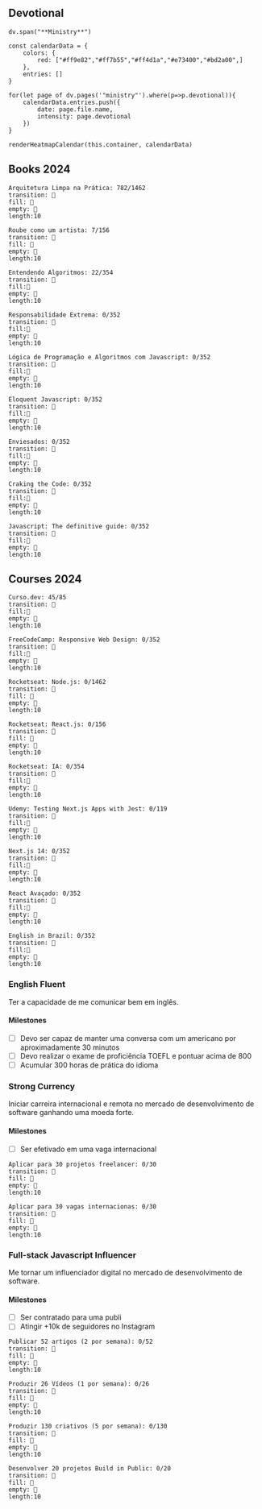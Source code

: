 ## Devotional

```dataviewjs
dv.span("**Ministry**")

const calendarData = {
    colors: {
        red: ["#ff9e82","#ff7b55","#ff4d1a","#e73400","#bd2a00",]
    },
    entries: []
}

for(let page of dv.pages('"ministry"').where(p=>p.devotional)){
    calendarData.entries.push({
        date: page.file.name,
        intensity: page.devotional
    })
}

renderHeatmapCalendar(this.container, calendarData)
```

## Books 2024

```text-progress-bar
Arquitetura Limpa na Prática: 782/1462
transition: 📙
fill: 📘
empty: 📕
length:10

Roube como um artista: 7/156
transition: 📙
fill: 📘
empty: 📕
length:10

Entendendo Algoritmos: 22/354
transition: 📙
fill:📘
empty: 📕
length:10

Responsabilidade Extrema: 0/352
transition: 📙
fill:📘
empty: 📕
length:10

Lógica de Programação e Algoritmos com Javascript: 0/352
transition: 📙
fill:📘
empty: 📕
length:10

Eloquent Javascript: 0/352
transition: 📙
fill:📘
empty: 📕
length:10

Enviesados: 0/352
transition: 📙
fill:📘
empty: 📕
length:10

Craking the Code: 0/352
transition: 📙
fill:📘
empty: 📕
length:10

Javascript: The definitive guide: 0/352
transition: 📙
fill:📘
empty: 📕
length:10
```
## Courses 2024

```text-progress-bar
Curso.dev: 45/85
transition: 📙
fill:📘
empty: 📕
length:10

FreeCodeCamp: Responsive Web Design: 0/352
transition: 📙
fill:📘
empty: 📕
length:10

Rocketseat: Node.js: 0/1462
transition: 📙
fill: 📘
empty: 📕
length:10

Rocketseat: React.js: 0/156
transition: 📙
fill: 📘
empty: 📕
length:10

Rocketseat: IA: 0/354
transition: 📙
fill:📘
empty: 📕
length:10

Udemy: Testing Next.js Apps with Jest: 0/119
transition: 📙
fill:📘
empty: 📕
length:10

Next.js 14: 0/352
transition: 📙
fill:📘
empty: 📕
length:10

React Avaçado: 0/352
transition: 📙
fill:📘
empty: 📕
length:10

English in Brazil: 0/352
transition: 📙
fill:📘
empty: 📕
length:10
```

### English Fluent
Ter a capacidade de me comunicar bem em inglês.
#### Milestones
- [ ] Devo ser capaz de manter uma conversa com um americano por aproximadamente 30 minutos
- [ ] Devo realizar o exame de proficiência TOEFL e pontuar acima de 800
- [ ] Acumular 300 horas de prática do idioma

### Strong Currency
Iniciar carreira internacional e remota no mercado de desenvolvimento de software ganhando uma moeda forte.
#### Milestones
- [ ] Ser efetivado em uma vaga internacional

```text-progress-bar
Aplicar para 30 projetos freelancer: 0/30
transition: 📙
fill: 📘
empty: 📕
length:10

Aplicar para 30 vagas internacionas: 0/30
transition: 📙
fill: 📘
empty: 📕
length:10
```

### Full-stack Javascript Influencer
Me tornar um influenciador digital no mercado de desenvolvimento de software.
#### Milestones
- [ ] Ser contratado para uma publi
- [ ] Atingir +10k de seguidores no Instagram

```text-progress-bar
Publicar 52 artigos (2 por semana): 0/52
transition: 📙
fill: 📘
empty: 📕
length:10

Produzir 26 Vídeos (1 por semana): 0/26
transition: 📙
fill: 📘
empty: 📕
length:10

Produzir 130 criativos (5 por semana): 0/130
transition: 📙
fill: 📘
empty: 📕
length:10

Desenvolver 20 projetos Build in Public: 0/20
transition: 📙
fill: 📘
empty: 📕
length:10
```
